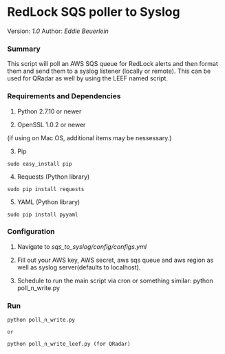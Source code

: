 # RedLock SQS poller to Syslog 

Version: *1.0*
Author: *Eddie Beuerlein*

### Summary
This script will poll an AWS SQS queue for RedLock alerts and then format them and send them to a syslog listener (locally or remote). This can be used for QRadar as well by using the LEEF named script.

### Requirements and Dependencies

1. Python 2.7.10 or newer

2. OpenSSL 1.0.2 or newer

(if using on Mac OS, additional items may be nessessary.)

3. Pip

```sudo easy_install pip```

4. Requests (Python library)

```sudo pip install requests```

5. YAML (Python library)

```sudo pip install pyyaml```

### Configuration

1. Navigate to *sqs_to_syslog/config/configs.yml*

2. Fill out your AWS key, AWS secret, aws sqs queue and aws region as well as syslog server(defaults to localhost).

3. Schedule to run the main script via cron or something similar: python poll_n_write.py

### Run

```
python poll_n_write.py

or

python poll_n_write_leef.py (for QRadar)

```
